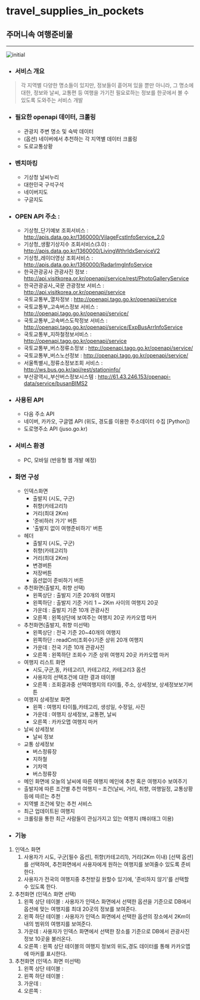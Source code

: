 # travel_supplies_in_pockets
## 주머니속 여행준비물

----------
![initial](https://user-images.githubusercontent.com/85264446/133747086-7fd40bbb-66f3-426e-b7d3-bbfc09b8dfa5.JPG)
- ### 서비스 개요
> 각 지역별 다양한 명소들이 있지만, 정보들이 흩어져 있을 뿐만 아니라, 그 명소에 대한, 정보와 날씨, 교통편 등 여행을 가기전 필요로하는 정보를 한곳에서 볼 수 있도록 도와주는 서비스 개발

- ### 필요한 openapi 데이터, 크롤링
  - 관광지 주변 명소 및 숙박 데이터
  - (옵션) 네이버에서 추천하는 각 지역별 데이터 크롤링
  - 도로교통상황
  
- ### 벤치마킹
  - 기상청 날씨누리 
  - 대한민국 구석구석
  - 네이버지도
  - 구글지도
  
- ### OPEN API 주소 :
  - 기상청_단기예보 조회서비스 : http://apis.data.go.kr/1360000/VilageFcstInfoService_2.0
  - 기상청_생활기상지수 조회서비스(3.0)  : http://apis.data.go.kr/1360000/LivingWthrIdxServiceV2
  - 기상청_레이더영상 조회서비스 : http://apis.data.go.kr/1360000/RadarImgInfoService
  - 한국관광공사 관광사진 정보 : http://api.visitkorea.or.kr/openapi/service/rest/PhotoGalleryService
  - 한국관광공사_국문 관광정보 서비스 : http://api.visitkorea.or.kr/openapi/service
  - 국토교통부_열차정보 : http://openapi.tago.go.kr/openapi/service
  - 국토교통부_고속버스정보 서비스 : http://openapi.tago.go.kr/openapi/service/
  - 국토교통부_고속버스도착정보 서비스 : http://openapi.tago.go.kr/openapi/service/ExpBusArrInfoService
  - 국토교통부_지하철정보서비스 : http://openapi.tago.go.kr/openapi/service
  - 국토교통부_버스정류소정보 : http://openapi.tago.go.kr/openapi/service/
  - 국토교통부_버스노선정보 : http://openapi.tago.go.kr/openapi/service/
  - 서울특별시_정류소정보조회 서비스 : http://ws.bus.go.kr/api/rest/stationinfo/
  - 부산광역시_부산버스정보시스템 : http://61.43.246.153/openapi-data/service/busanBIMS2
- ### 사용된 API
  - 다음 주소 API
  - 네이버, 카카오, 구글맵 API (위도, 경도를 이용한 주소데이터 수집 [Python])
  - 도로명주소 API (juso.go.kr)
- ### 서비스 환경 
  - PC, 모바일 (반응형 웹 개발 예정)

- ### 화면 구성

  - 인덱스화면
    - 출발지 (시도, 구군)
    - 취향(카테고리1)
    - 거리(최대 2Km)
    - '준비하러 가기' 버튼
    - '출발지 없이 여행준비하기' 버튼
  - 헤더
    - 출발지 (시도, 구군)
    - 취향(카테고리1)
    - 거리(최대 2Km)
    - 변경버튼
    - 저장버튼
    - 옵션없이 준비하기 버튼
  - 추천화면(출발지, 취향 선택)
    - 왼쪽상단 : 출발지 기준 20개의 여행지
    - 왼쪽하단 : 출발지 기준 거리 1 ~ 2Km 사이의 여행지 20곳
    - 가운데 : 출발지 기준 10개 관광사진
    - 오른쪽 : 왼쪽상단에 보여주는 여행지 20곳 카카오맵 마커
  - 추천화면(출발지, 취향 미선택)
    - 왼쪽상단 : 전국 기준 20~40개의 여행지
    - 왼쪽하단 : readCnt(조회수)기준 상위 20개 여행지
    - 가운데 : 전국 기준 10개 관광사진
    - 오른쪽 : 왼쪽하단 조회수 기준 상위 여행지 20곳 카카오맵 마커
  - 여행지 리스트 화면
    - 시도,구군,동, 카테고리1, 카테고리2, 카테고리3 옵션
    - 사용자의 선택조건에 대한 결과 테이블
    - 오른쪽 : 조회결과중 선택여행지의 타이틀, 주소, 상세정보, 상세정보보기버튼
  - 여행지 상세정보 화면
    - 왼쪽 : 여행지 타이틀,카테고리, 생성일, 수정일, 사진
    - 가운데 : 여행지 상세정보, 교통편, 날씨
    - 오른쪽 : 카카오맵 여행지 마커
  - 날씨 상세정보
    - 날씨 정보
  - 교통 상세정보
    - 버스정류장
    - 지하철
    - 기차역
    - 버스정류장
  - 메인 화면에 오늘의 날씨에 따른 여행지 메인에 추천 혹은 여행지수 보여주기
  - 출발지에 따른 조건별 추천 여행지 – 조건(날씨, 거리, 취향, 여행일정, 교통상황등에 따르는 추천
  - 지역별 조건에 맞는 추천 서비스
  - 최근 업데이트된 여행지
  - 크롤링을 통한 최근 사람들이 관심가지고 있는 여행지 (해쉬태그 이용)

- ### 기능
1. 인덱스 화면
   1. 사용자가 시도, 구군[필수 옵션], 취향(카테고리1), 거리(2Km 이내) [선택 옵션]를 선택하여, 추천화면에서 사용자에게 원하는 여행지를 보여줄수 있도록 준비한다.
   2. 사용자가 전국의 여행지중 추천받길 원할수 있기에, '준비하지 않기'를 선택할 수 있도록 한다.
2. 추천화면 (인덱스 화면 선택)
   1. 왼쪽 상단 테이블 : 사용자가 인덱스 화면에서 선택한 옵션을 기준으로 DB에서 옵션에 맞는 여행지를 최대 20곳의 정보를 보여준다.
   2. 왼쪽 하단 테이블 : 사용자가 인덱스 화면에서 선택한 옵션의 장소에서 2Km이내의 범위의 여행지를 보여준다.
   3. 가운데 : 사용자가 인덱스 화면에서 선택한 장소를 기준으로 DB에서 관광사진정보 10곳을 불러온다.
   4. 오른쪽 : 왼쪽 상단 테이블의 여행지 정보의 위도,경도 데이터를 통해 카카오맵에 마커를 표시한다.
3. 추천화면 (인덱스 화면 미선택)
   1. 왼쪽 상단 테이블 : 
   2. 왼쪽 하단 테이블 :
   3. 가운데 : 
   4. 오른쪽 :
